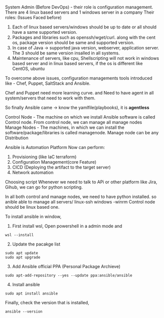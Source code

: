 System Admin (Before DevOps) - their role is configuration management.
There are 4 linux based servers and 1 windows server in a company
Their roles: (Issues Faced before)
1. Each of linux based servers/windows should be up to date or all should have a same supported version.
2. Packages and libraries such as openssh/wget/curl. along with the cent os, package version should be same and supported version.
3. In case of Java  -> supported java version, webserver, application server. The 3 should be same version insalled in all systems.
4. Maintenance of servers, like cpu,
Shellscripting will not work in windows based server and in linux based servers, if the os is different like CentOS, ubuntu

To overcome above issues, configuration managements tools introduced like - Chef, Puppet, SaltStack and Ansible.

Chef and Puppet need more learning curve. and Need to have agent in all system/servers that need to work with them.

So finally Ansible came -> know the yamlfile(playbooks), it is **agentless**

Control Node - The machine on which we install Ansible software is called Control node. From control node, we can manage all manage nodes
Manage Nodes - The machines, in which we can install the software/package/libraries is called managenode. Manage node can be any Distribution

Ansible is Automation Platform 
Now  can perform:
1. Provisioning (like IaC terraform)
2. Configuration Management(core Feature)
3. CICD (Deploying the artifact to the target server) 
4. Network automation

Choosing script
Whenever we need to talk to APi or other platform like Jira, Gihub, we can go for python scripting.

In all both control and manage nodes, we need to have python installed. so anible able to manage all servers/
linux-ssh
windows -winrm 
Control node should be linux based one.

To install ansible in window, 
1. First install wsl, Open powershell in a admin mode and 
```
wsl --install
```
2. Update the pacakge list
```
sudo apt update
sudo apt upgrade
```
3. Add Ansible official PPA (Personal Package Archieve)
```
sudo apt-add-repository --yes --update ppa:ansible/ansible
```
4. Install ansible 
```
sudo apt install ansible
```

Finally, check the version that is installed,
```
ansible --version
```
